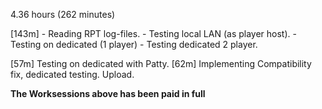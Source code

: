 4.36 hours (262 minutes)

[143m] 
    - Reading RPT log-files. 
    - Testing local LAN (as player host). 
    - Testing on dedicated (1 player) 
    - Testing dedicated 2 player.

[57m] Testing on dedicated with Patty.
[62m] Implementing Compatibility fix, dedicated testing. Upload.

**The Worksessions above has been paid in full**